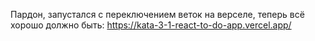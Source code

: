 [//]: # (main: https://kata-3-1-react-to-do-app.vercel.app)
Пардон, запустался с переключением веток на верселе, теперь всё хорошо должно быть:
https://kata-3-1-react-to-do-app.vercel.app/
